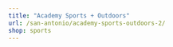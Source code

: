 ```yaml
---
title: "Academy Sports + Outdoors"
url: /san-antonio/academy-sports-outdoors-2/
shop: sports
---
```

